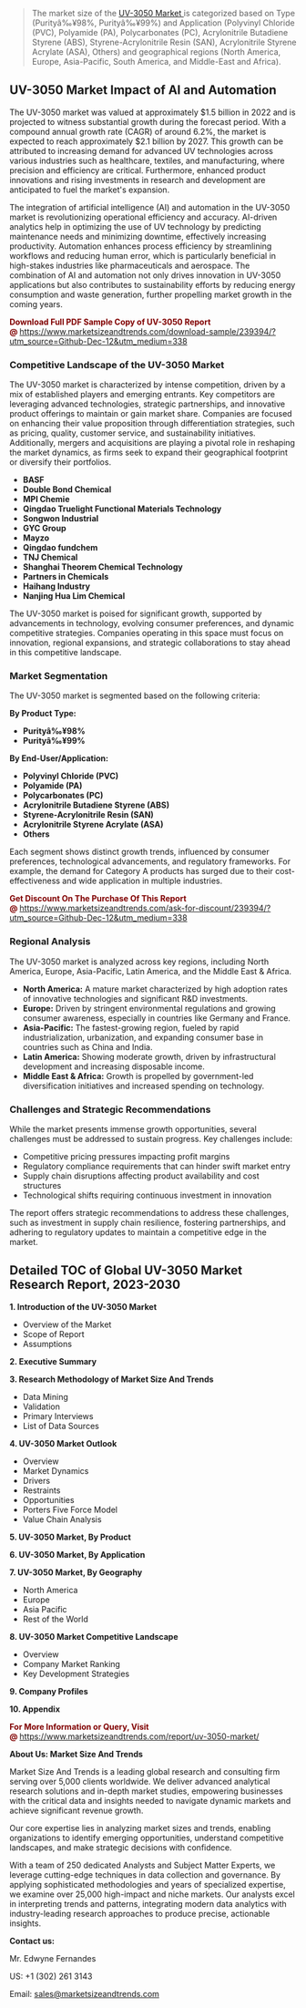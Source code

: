 <blockquote><p>The market size of the <a href="https://www.marketsizeandtrends.com/download-sample/239394/?utm_source=Github-Dec-12&amp;utm_medium=338" target="_blank">UV-3050 Market </a>is categorized based on Type (Purityâ‰¥98%, Purityâ‰¥99%) and Application (Polyvinyl Chloride (PVC), Polyamide (PA), Polycarbonates (PC), Acrylonitrile Butadiene Styrene (ABS), Styrene-Acrylonitrile Resin (SAN), Acrylonitrile Styrene Acrylate (ASA), Others) and geographical regions (North America, Europe, Asia-Pacific, South America, and Middle-East and Africa).</p></blockquote><p><h2>UV-3050 Market Impact of AI and Automation</h2><p>The UV-3050 market was valued at approximately $1.5 billion in 2022 and is projected to witness substantial growth during the forecast period. With a compound annual growth rate (CAGR) of around 6.2%, the market is expected to reach approximately $2.1 billion by 2027. This growth can be attributed to increasing demand for advanced UV technologies across various industries such as healthcare, textiles, and manufacturing, where precision and efficiency are critical. Furthermore, enhanced product innovations and rising investments in research and development are anticipated to fuel the market's expansion.</p><p>The integration of artificial intelligence (AI) and automation in the UV-3050 market is revolutionizing operational efficiency and accuracy. AI-driven analytics help in optimizing the use of UV technology by predicting maintenance needs and minimizing downtime, effectively increasing productivity. Automation enhances process efficiency by streamlining workflows and reducing human error, which is particularly beneficial in high-stakes industries like pharmaceuticals and aerospace. The combination of AI and automation not only drives innovation in UV-3050 applications but also contributes to sustainability efforts by reducing energy consumption and waste generation, further propelling market growth in the coming years.</p></p><p><strong><span style="color: #800000;">Download Full PDF Sample Copy of UV-3050 Report @</span>&nbsp;</strong><a href="https://www.marketsizeandtrends.com/download-sample/239394/?utm_source=Github-Dec-12&amp;utm_medium=338">https://www.marketsizeandtrends.com/download-sample/239394/?utm_source=Github-Dec-12&amp;utm_medium=338</a></p><h3>Competitive Landscape of the UV-3050 Market</h3><p>The UV-3050 market is characterized by intense competition, driven by a mix of established players and emerging entrants. Key competitors are leveraging advanced technologies, strategic partnerships, and innovative product offerings to maintain or gain market share. Companies are focused on enhancing their value proposition through differentiation strategies, such as pricing, quality, customer service, and sustainability initiatives. Additionally, mergers and acquisitions are playing a pivotal role in reshaping the market dynamics, as firms seek to expand their geographical footprint or diversify their portfolios.</p><p><strong><p><ul><li>BASF </li><li> Double Bond Chemical </li><li> MPI Chemie </li><li> Qingdao Truelight Functional Materials Technology </li><li> Songwon Industrial </li><li> GYC Group </li><li> Mayzo </li><li> Qingdao fundchem </li><li> TNJ Chemical </li><li> Shanghai Theorem Chemical Technology </li><li> Partners in Chemicals </li><li> Haihang Industry </li><li> Nanjing Hua Lim Chemical</p></li></ul></p></strong></p><p>The UV-3050 market is poised for significant growth, supported by advancements in technology, evolving consumer preferences, and dynamic competitive strategies. Companies operating in this space must focus on innovation, regional expansions, and strategic collaborations to stay ahead in this competitive landscape.</p><h3>Market Segmentation</h3><p>The UV-3050 market is segmented based on the following criteria:</p><p><strong>By Product Type:</strong></p><p><strong><p><ul><li>Purityâ‰¥98% </li><li> Purityâ‰¥99%</p></li></ul></p></strong></p><p><strong>By End-User/Application:</strong></p><p><strong><p><ul><li>Polyvinyl Chloride (PVC) </li><li> Polyamide (PA) </li><li> Polycarbonates (PC) </li><li> Acrylonitrile Butadiene Styrene (ABS) </li><li> Styrene-Acrylonitrile Resin (SAN) </li><li> Acrylonitrile Styrene Acrylate (ASA) </li><li> Others</p></li></ul></p></strong></p><p>Each segment shows distinct growth trends, influenced by consumer preferences, technological advancements, and regulatory frameworks. For example, the demand for Category A products has surged due to their cost-effectiveness and wide application in multiple industries.</p><p><strong><span style="color: #800000;">Get Discount On The Purchase Of This Report @&nbsp;</span></strong><a href="https://www.marketsizeandtrends.com/ask-for-discount/239394/?utm_source=Github-Dec-12&amp;utm_medium=338">https://www.marketsizeandtrends.com/ask-for-discount/239394/?utm_source=Github-Dec-12&amp;utm_medium=338</a></p><h3>Regional Analysis</h3><p>The UV-3050 market is analyzed across key regions, including North America, Europe, Asia-Pacific, Latin America, and the Middle East &amp; Africa.</p><ul><li><strong>North America:</strong> A mature market characterized by high adoption rates of innovative technologies and significant R&amp;D investments.</li><li><strong>Europe:</strong> Driven by stringent environmental regulations and growing consumer awareness, especially in countries like Germany and France.</li><li><strong>Asia-Pacific:</strong> The fastest-growing region, fueled by rapid industrialization, urbanization, and expanding consumer base in countries such as China and India.</li><li><strong>Latin America:</strong> Showing moderate growth, driven by infrastructural development and increasing disposable income.</li><li><strong>Middle East &amp; Africa:</strong> Growth is propelled by government-led diversification initiatives and increased spending on technology.</li></ul><h3>Challenges and Strategic Recommendations</h3><p>While the market presents immense growth opportunities, several challenges must be addressed to sustain progress. Key challenges include:</p><ul><li>Competitive pricing pressures impacting profit margins</li><li>Regulatory compliance requirements that can hinder swift market entry</li><li>Supply chain disruptions affecting product availability and cost structures</li><li>Technological shifts requiring continuous investment in innovation</li></ul><p>The report offers strategic recommendations to address these challenges, such as investment in supply chain resilience, fostering partnerships, and adhering to regulatory updates to maintain a competitive edge in the market.</p><h2>Detailed TOC of Global UV-3050 Market Research Report, 2023-2030</h2><p><strong>1. Introduction of the UV-3050 Market</strong></p><ul><li>Overview of the Market</li><li>Scope of Report</li><li>Assumptions&nbsp;</li></ul><p><strong>2. Executive Summary</strong></p><p><strong>3. Research Methodology of <strong>Market Size And Trends</strong></strong></p><ul><li>Data Mining</li><li>Validation</li><li>Primary Interviews</li><li>List of Data Sources&nbsp;</li></ul><p><strong>4. UV-3050 Market Outlook</strong></p><ul><li>Overview</li><li>Market Dynamics</li><li>Drivers</li><li>Restraints</li><li>Opportunities</li><li>Porters Five Force Model</li><li>Value Chain Analysis&nbsp;</li></ul><p><strong>5. UV-3050 Market, By Product</strong></p><p><strong>6. UV-3050 Market, By Application</strong></p><p><strong>7. UV-3050 Market, By Geography</strong></p><ul><li>North America</li><li>Europe</li><li>Asia Pacific</li><li>Rest of the World&nbsp;</li></ul><p><strong>8. UV-3050 Market Competitive Landscape</strong></p><ul><li>Overview</li><li>Company Market Ranking</li><li>Key Development Strategies&nbsp;</li></ul><p><strong>9. Company Profiles</strong></p><p><strong>10. Appendix</strong></p><p><strong><span style="color: #800000;">For More Information or Query, Visit @&nbsp;</span></strong><a href="https://www.marketsizeandtrends.com/report/uv-3050-market/">https://www.marketsizeandtrends.com/report/uv-3050-market/</a></p><p></p><p><strong>About Us:&nbsp;Market Size And Trends</strong></p><p>Market Size And Trends&nbsp;is a leading global research and consulting firm serving over 5,000 clients worldwide. We deliver advanced analytical research solutions and in-depth market studies, empowering businesses with the critical data and insights needed to navigate dynamic markets and achieve significant revenue growth.</p><p>Our core expertise lies in analyzing market sizes and trends, enabling organizations to identify emerging opportunities, understand competitive landscapes, and make strategic decisions with confidence.</p><p>With a team of 250 dedicated Analysts and Subject Matter Experts, we leverage cutting-edge techniques in data collection and governance. By applying sophisticated methodologies and years of specialized expertise, we examine over 25,000 high-impact and niche markets. Our analysts excel in interpreting trends and patterns, integrating modern data analytics with industry-leading research approaches to produce precise, actionable insights.</p><p><strong>Contact us:</strong></p><p>Mr. Edwyne Fernandes</p><p>US: +1 (302) 261 3143</p><p>Email: <a href="mailto:sales@marketsizeandtrends.com">sales@marketsizeandtrends.com</a>&nbsp;</p>
